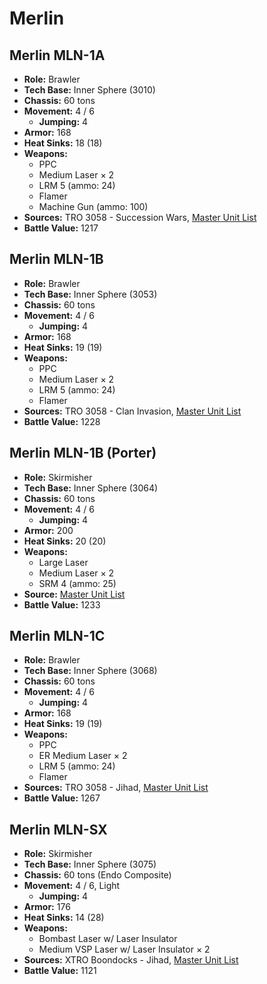 # Merlin
## Merlin MLN-1A
- **Role:** Brawler
- **Tech Base:** Inner Sphere (3010)
- **Chassis:** 60 tons
- **Movement:** 4 / 6
  - **Jumping:** 4
- **Armor:** 168
- **Heat Sinks:** 18 (18)
- **Weapons:**
  - PPC
  - Medium Laser × 2
  - LRM 5 (ammo: 24)
  - Flamer
  - Machine Gun (ammo: 100)
- **Sources:** TRO 3058 - Succession Wars, [Master Unit List](http://masterunitlist.info/Unit/Details/2177/merlin-mln-1a)
- **Battle Value:** 1217

## Merlin MLN-1B
- **Role:** Brawler
- **Tech Base:** Inner Sphere (3053)
- **Chassis:** 60 tons
- **Movement:** 4 / 6
  - **Jumping:** 4
- **Armor:** 168
- **Heat Sinks:** 19 (19)
- **Weapons:**
  - PPC
  - Medium Laser × 2
  - LRM 5 (ammo: 24)
  - Flamer
- **Sources:** TRO 3058 - Clan Invasion, [Master Unit List](http://masterunitlist.info/Unit/Details/2178/merlin-mln-1b)
- **Battle Value:** 1228

## Merlin MLN-1B (Porter)
- **Role:** Skirmisher
- **Tech Base:** Inner Sphere (3064)
- **Chassis:** 60 tons
- **Movement:** 4 / 6
  - **Jumping:** 4
- **Armor:** 200
- **Heat Sinks:** 20 (20)
- **Weapons:**
  - Large Laser
  - Medium Laser × 2
  - SRM 4 (ammo: 25)
- **Source:** [Master Unit List](http://masterunitlist.info/Unit/Details/2179/merlin-mln-1b-porter)
- **Battle Value:** 1233

## Merlin MLN-1C
- **Role:** Brawler
- **Tech Base:** Inner Sphere (3068)
- **Chassis:** 60 tons
- **Movement:** 4 / 6
  - **Jumping:** 4
- **Armor:** 168
- **Heat Sinks:** 19 (19)
- **Weapons:**
  - PPC
  - ER Medium Laser × 2
  - LRM 5 (ammo: 24)
  - Flamer
- **Sources:** TRO 3058 - Jihad, [Master Unit List](http://masterunitlist.info/Unit/Details/2180/merlin-mln-1c)
- **Battle Value:** 1267

## Merlin MLN-SX
- **Role:** Skirmisher
- **Tech Base:** Inner Sphere (3075)
- **Chassis:** 60 tons (Endo Composite)
- **Movement:** 4 / 6, Light
  - **Jumping:** 4
- **Armor:** 176
- **Heat Sinks:** 14 (28)
- **Weapons:**
  - Bombast Laser w/ Laser Insulator
  - Medium VSP Laser w/ Laser Insulator × 2
- **Sources:** XTRO Boondocks - Jihad, [Master Unit List](http://masterunitlist.info/Unit/Details/2181/merlin-mln-sx)
- **Battle Value:** 1121

